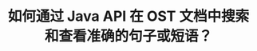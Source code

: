 ---
############################# Static ############################
layout: "auto-gen-gist"
draft: false
path: "zh/search/java/phrase/ost/"
otherformats: PDF DOC DOT DOCX DOCM DOTX DOTM TXT ODT OTT RTF XLS XLT XLSX XLSM XLSB XLTX XLTM XLA XLAM ODS OTS CSV TSV XML PPT PPS POT PPTX PPTM POTX POTM PPSX PPSM ODP PST EML EMLX MSG ONE ZIP XHTML MHTML MD CHM EPUB  FB2 

############################# Head ############################
head_title: "在 OST 文档中搜索和查找准确短语的 Java API"
head_description: "GroupDocs.Search Java API 帮助程序员通过 Java 在 OST 文档的文本中嵌入短语搜索和发现给定的单词序列或确切的短语。"

############################# Header ############################
title: "如何通过 Java API 在 OST 文档中搜索和查看准确的句子或短语？"
description: "GroupDocs.Search Java API 提供了对高级搜索功能的完整支持，使软件开发人员能够通过短语搜索或精确句子搜索在 OST 文档中搜索出精确的句子或短语。"

######################### Download Button #######################
button:
    enable: true

############################# About ############################
about:
    enable: true
    title: "什么是短语搜索以及如何在 Java 应用程序中使用它？"
    content: |
       短语搜索是在文档或网页中搜索确切句子或短语而不是关键字的一种非常有效的方法。这意味着当用户搜索一个确切的短语时，他们希望以它们出现的特定顺序查找所有搜索词。该网页将分享有关用户如何开发业务应用程序和工具以使用 Java API 进行高效文档和网页搜索的信息。 GroupDocs.Search for Java 是组织良好且高效的 Java API，它使软件开发人员能够在自己的应用程序中操作基本到高级的文本搜索操作，而无需安装任何第三方软件。该 API 包含了许多与文档搜索相关的有价值的功能，例如简单或布尔搜索、模糊搜索、区分大小写搜索、同义词、同音字、通配符、对象类型搜索、设置数据范围和其他类型的查询，以快速优雅地搜索信息。此外，它还支持识别以与您的键盘布局不匹配的语言编写的搜索查询。 

############################# content ############################
steps:
    enable: true
    block:
    - title_left: "通过 Java 在 OST 文档中进行短语搜索"
      content_left: |
       GroupDocs.Search Java API 包含对高级搜索的完整支持，使软件专业人员能够创建具有搜索功能和易用性的强大软件应用程序。 下面的 Java 代码展示了如何用几行代码以文本和对象形式执行短语搜索。

      title_right: "OST 文件中的精确句子搜索"
      content_right: |
         * 定义索引文件夹和文档文件夹的路径。
         * 通过调用 [Index](https://apireference.groupdocs.com/search/java/com.groupdocs.search/Index#Index(java.lang.String)) 类的实例在指定文件夹中创建索引
         * 通过调用 [add](https://apireference.groupdocs.com/search/java/com.groupdocs.search/Index#add(java.lang.String)) 方法从指定文件夹索引文档
         * 通过调用 [Search](https://apireference.groupdocs.com/search/java/com.groupdocs.search/Index#search(com.groupdocs.search.SearchQuery)) 方法进行文本查询搜索
         * 以对象形式搜索短语“短语文本”
         * 通过调用 [createWordQuery](https://apireference.groupdocs.com/search/java/com.groupdocs.search/SearchQuery#createWordQuery(java.lang.String)) 方法创建 word1、word2 和创建子查询 3
         * 通过调用 [CreatePhraseSearchQuery](https://apireference.groupdocs.com/search/java/com.groupdocs.search/SearchQuery#createPhraseSearchQuery(com.groupdocs.search.SearchQuery...)) 组合子查询来创建新的搜索查询方法
         * 开始搜索并显示搜索结果
         
        
      gisthash: "396c41cda822cf79f31dd37c6740fa03"
      gistfile: "phrase_search_in_text_queries_java.java"

    - title_left: "通过 Java 通过 OST 文件应用通配符短语搜索"
      content_left: |
        GroupDocs.Search for Java 使软件程序员能够在 Java 应用程序中搜索 OST 文件时添加通配符短语搜索功能。 以下 Java 代码示例演示了如何使用 Java API 在各种文档类型中应用通配符短语搜索。

      title_right: "在 Java 中使用通配符进行短语搜索"
      content_right: |
        * 定义索引文件夹和文档文件夹的路径。
        * 通过调用 [Index](https://apireference.groupdocs.com/search/java/com.groupdocs.search/Index#Index(java.lang.String)) 类的实例在指定文件夹中创建索引
        * 通过调用 [add](https://apireference.groupdocs.com/search/java/com.groupdocs.search/Index#add(java.lang.String)) 方法从指定文件夹索引文档
        * 通过调用 [Search](https://apireference.groupdocs.com/search/java/com.groupdocs.search/Index#search(com.groupdocs.search.SearchQuery)) 方法进行文本查询搜索
        * 以对象形式搜索短语“短语文本”
        * 通过调用 [createWordQuery](https://apireference.groupdocs.com/search/java/com.groupdocs.search/SearchQuery#createWordQuery(java.lang.String)) 方法创建 word1 和 word3
        * 通过调用 [createWildcardQuery](https://apireference.groupdocs.com/search/java/com.groupdocs.search/SearchQuery#createWildcardQuery(int,%20int)) 方法创建通配符2
        * 通过调用 [CreatePhraseSearchQuery](https://apireference.groupdocs.com/search/java/com.groupdocs.search/SearchQuery#createPhraseSearchQuery(com.groupdocs.search.SearchQuery...)) 组合子查询来创建新的短语搜索查询） 方法
        * 开始搜索并显示搜索结果
     
      gisthash: "f21c8c4572883fecc0eeef82c2b814b1"
      gistfile: "use_wildcards_in_phrase_search_java.java"
      
    - title_left: "用于组合短语搜索和其他类型搜索的 Java API"
      content_left: |
        GroupDocs.Search Java API 允许软件程序员轻松地将短语搜索与其他类型的搜索结合起来。 以下 Java 代码显示了如何通过表示单词和单词中字符的通配符执行短语搜索。

      title_right: "如何结合短语搜索和其他搜索"
      content_right: |
        * 定义索引文件夹和文档文件夹的路径。
        * 通过调用 [Index](https://apireference.groupdocs.com/search/java/com.groupdocs.search/Index#Index(java.lang.String)) 类的实例在指定文件夹中创建索引
        * 通过调用 [add](https://apireference.groupdocs.com/search/java/com.groupdocs.search/Index#add(java.lang.String)) 方法从指定文件夹索引文档
        * 通过调用 [Search](https://apireference.groupdocs.com/search/java/com.groupdocs.search/Index#search(com.groupdocs.search.SearchQuery)) 方法进行文本查询搜索
        * 以对象形式搜索短语“短语文本”
        * 定义字模式并附加字符串并附加通配符
        * 通过调用 [CreateWordPatternQuery](https://apireference.groupdocs.com/search/java/com.groupdocs.search/SearchQuery#createWordPatternQuery(com.groupdocs.search.common.WordPattern)) 方法创建 wordPattern1 和创建 word3
        * 通过调用 [createWildcardQuery](https://apireference.groupdocs.com/search/java/com.groupdocs.search/SearchQuery#createWildcardQuery(int,%20int)) 方法创建通配符2
        * 通过调用 [CreatePhraseSearchQuery](https://apireference.groupdocs.com/search/java/com.groupdocs.search/SearchQuery#createPhraseSearchQuery(com.groupdocs.search.SearchQuery...)) 组合子查询来创建新的短语搜索查询） 方法
        * 开始搜索并显示搜索结果
     
      gisthash: "dbd0f2eb292796e63e6213461f080e0c"
      gistfile: "combine_phrase_search_with_others_java.java"

    - title_left: "系统要求"
      content_left: |
       所有主要平台和操作系统都支持 GroupDocs.Search for Java。 如需完整的系统要求指南，请在执行以下代码之前访问 [系统要求](https://docs.groupdocs.com/search/java/system-requirements/)，请确保您已安装以下先决条件 系统：
        * 操作系统：Microsoft Windows、Linux、MacOS
        * Java 版本支持：J2SE 7.0 (1.7)、J2SE 8.0 (1.8) 或以上
        * 获取最新版本的 GroupDocs.Search for Java APIs from GroupDocs [Repository](https://repository.groupdocs.com/repo/com/groupdocs/groupdocs-search/)
        
      title_right: "为什么使用 GroupDocs.Search"
      content_right: |
        * 在内存和磁盘上创建搜索索引。
        * 从文件、流或结构索引的能力。
        *受密码保护的文档索引支持。
        * 支持合并多个索引。
        * 在搜索索引期间过滤文档。
        * 搜索期间的拼写检查支持。
        * 完全支持混合字符
        * 将不同类型的搜索组合到一个搜索查询中。
        * 简单的单词和正则表达式搜索支持
        * 完全支持搜索查询中的别名替换。

demos:
    enable: true
        

more_formats:
    enable: true


back_to_top:
    enable: true
---